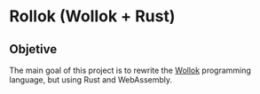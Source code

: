# Rollok (Wollok + Rust)

## Objetive

The main goal of this project is to rewrite the [Wollok](https://www.wollok.org/) programming language, but using Rust and WebAssembly.